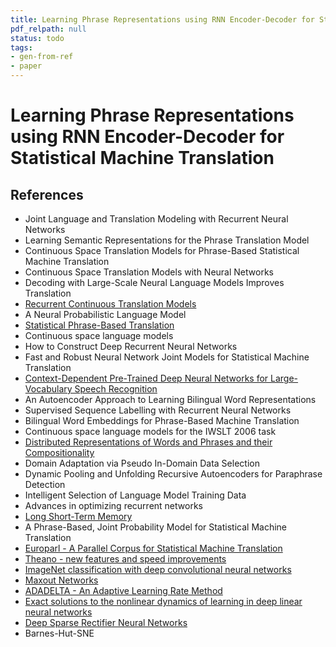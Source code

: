 ```yaml
---
title: Learning Phrase Representations using RNN Encoder-Decoder for Statistical Machine Translation
pdf_relpath: null
status: todo
tags:
- gen-from-ref
- paper
---
```


# Learning Phrase Representations using RNN Encoder-Decoder for Statistical Machine Translation

## References

- Joint Language and Translation Modeling with Recurrent Neural Networks
- Learning Semantic Representations for the Phrase Translation Model
- Continuous Space Translation Models for Phrase-Based Statistical Machine Translation
- Continuous Space Translation Models with Neural Networks
- Decoding with Large-Scale Neural Language Models Improves Translation
- [Recurrent Continuous Translation Models](./recurrent-continuous-translation-models.md)
- A Neural Probabilistic Language Model
- [Statistical Phrase-Based Translation](./statistical-phrase-based-translation.md)
- Continuous space language models
- How to Construct Deep Recurrent Neural Networks
- Fast and Robust Neural Network Joint Models for Statistical Machine Translation
- [Context-Dependent Pre-Trained Deep Neural Networks for Large-Vocabulary Speech Recognition](./context-dependent-pre-trained-deep-neural-networks-for-large-vocabulary-speech-recognition.md)
- An Autoencoder Approach to Learning Bilingual Word Representations
- Supervised Sequence Labelling with Recurrent Neural Networks
- Bilingual Word Embeddings for Phrase-Based Machine Translation
- Continuous space language models for the IWSLT 2006 task
- [Distributed Representations of Words and Phrases and their Compositionality](./distributed-representations-of-words-and-phrases-and-their-compositionality.md)
- Domain Adaptation via Pseudo In-Domain Data Selection
- Dynamic Pooling and Unfolding Recursive Autoencoders for Paraphrase Detection
- Intelligent Selection of Language Model Training Data
- Advances in optimizing recurrent networks
- [Long Short-Term Memory](./long-short-term-memory.md)
- A Phrase-Based, Joint Probability Model for Statistical Machine Translation
- [Europarl - A Parallel Corpus for Statistical Machine Translation](./europarl-a-parallel-corpus-for-statistical-machine-translation.md)
- [Theano - new features and speed improvements](./theano-new-features-and-speed-improvements.md)
- [ImageNet classification with deep convolutional neural networks](./imagenet-classification-with-deep-convolutional-neural-networks.md)
- [Maxout Networks](./maxout-networks.md)
- [ADADELTA - An Adaptive Learning Rate Method](./adadelta-an-adaptive-learning-rate-method.md)
- [Exact solutions to the nonlinear dynamics of learning in deep linear neural networks](./exact-solutions-to-the-nonlinear-dynamics-of-learning-in-deep-linear-neural-networks.md)
- [Deep Sparse Rectifier Neural Networks](./deep-sparse-rectifier-neural-networks.md)
- Barnes-Hut-SNE
